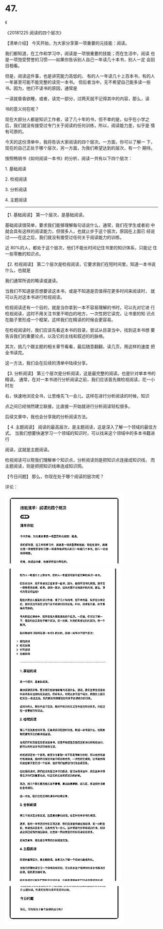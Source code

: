 # 47.

《

《20181225 阅读的四个层次》

【清单介绍】 今天开始，为大家分享第一项重要的元技能：阅读。

我们都知道，在工作和学习中，阅读是一项很重要的技能；而在生活中，阅读 也是一项饱受赞誉的习惯——如果你告诉别人自己一年读几十本书，别人一定 会刮目相看。

但是，阅读这件事，也是讲究能力高低的。 有的人一年读几十上百本书，有的人一年甚至可能不能完整的读完一本书。 但后者当中，无不希望自己能多读一些书。因为，他们不读书的原因，通常是

一读就昏昏欲睡，或者，读完一部分，过两天就不记得其中的内容，那么，读

书的意义何在呢？

现在大部分人都是知识工作者，读了几十年的书，但不幸的是，似乎在小学之 后，我们就没有接受过专门关于阅读的任何训练，所以，阅读能力差，似乎是 情有可原的。

今天的这份清单中，我将告诉大家阅读的四个层次。一方面，你可以了解一 下，现在的自己正处于哪个层次，另一方面，为我们希望达到的层次，有一个 期待。

按照畅销书《如何阅读一本书》的分析，阅读一共有以下四个层次：

1\. 基础阅读

2\. 检视阅读

3\. 分析阅读

4\. 主题阅读

---

【1\. 基础阅读】 第一个层次，是基础阅读。

基础阅读很简单，要求我们能够理解每句话说什么，通常，我们在学生或者初 中就会具有这样的阅读能力，但很多人，也就止步于这个层次，原因在上面已 经说过——在这之后，我们就没有接受过任何关于阅读能力的训练。

近 80%的人，都处于这个层次，他们不能长时间记住书里的知识体系，只能记 住一些零散的知识点。

【2\. 检视阅读】 第二个层次是检视阅读，它要求我们在短时间里，知道一本书说什么，也就是

我们通常所说的略读或速读。

当我们不知道是否想要读这本书，或是不知道是否值得花更多时间来阅读时， 就可以先对这本书进行检视阅读。

检视阅读还有一个目的，就是当你拿到一本不容易理解的书时，可以先对它进 行检视阅读，这时不用关注书里不明白的地方，一次性把它读完，让书里的知 识点在脑子里形成一个框架，这样我们在精读的时候会更容易。

在检视阅读时，我们应该先看这本书的目录，尝试从目录当中，找到这本书想 要告诉我们的重要论点，以及它的主线和叙述的的脉络。

其次，挑几个跟主题的相关章节看看，最后随意翻翻，读几页，用这样的速度 把全书读完。

这一方法，我们会在后续的清单中陆续分享。

【3\. 分析阅读】 第三个层次是分析阅读，这是最完整的阅读。也是针对单本书的精读。 通常，在对一本书进行分析阅读之前，我们应该首先做检视阅读，花一小时左

右，快速地浏览全书，让思维先飞一会儿，这样在进行分析阅读的时候，知识

点之间已经悄然建立联接，比直接一开始就进行分析阅读轻松很多。

后续文章中，我也会分享我的分析阅读方法。

【 4\. 主题阅读】 阅读的最高层次，是主题阅读，这是深入了解一个领域的最佳方式。 当我们想要快速学习一个领域的知识时，可以找来这个领域中的多本书籍进行

阅读，这就是主题阅读。

检视阅读可以帮我们理解单个知识点，分析阅读则是把知识点连接成知识线， 而主题阅读，则是把把知识线串连成知识网。

【今日问题】 那么，你现在处于哪个阅读的层次呢？

评论：

![image](img/Image_102.png)

![image](img/Image_103.png)

![image](img/Image_104.png)